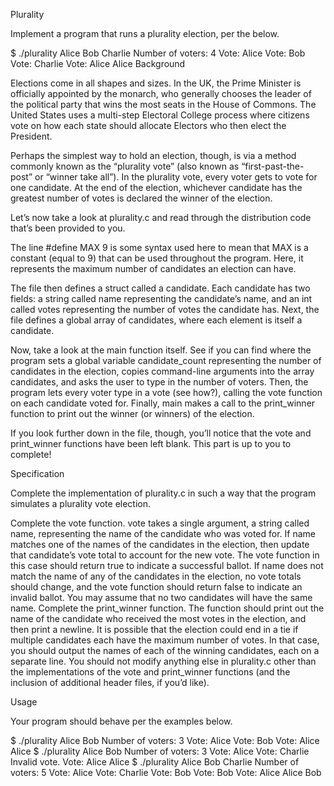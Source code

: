 Plurality

Implement a program that runs a plurality election, per the below.

$ ./plurality Alice Bob Charlie
Number of voters: 4
Vote: Alice
Vote: Bob
Vote: Charlie
Vote: Alice
Alice
Background

Elections come in all shapes and sizes. In the UK, the Prime Minister is officially appointed by the monarch, who generally chooses the leader of the political party that wins the most seats in the House of Commons. The United States uses a multi-step Electoral College process where citizens vote on how each state should allocate Electors who then elect the President.

Perhaps the simplest way to hold an election, though, is via a method commonly known as the “plurality vote” (also known as “first-past-the-post” or “winner take all”). In the plurality vote, every voter gets to vote for one candidate. At the end of the election, whichever candidate has the greatest number of votes is declared the winner of the election.

Let’s now take a look at plurality.c and read through the distribution code that’s been provided to you.

The line #define MAX 9 is some syntax used here to mean that MAX is a constant (equal to 9) that can be used throughout the program. Here, it represents the maximum number of candidates an election can have.

The file then defines a struct called a candidate. Each candidate has two fields: a string called name representing the candidate’s name, and an int called votes representing the number of votes the candidate has. Next, the file defines a global array of candidates, where each element is itself a candidate.

Now, take a look at the main function itself. See if you can find where the program sets a global variable candidate_count representing the number of candidates in the election, copies command-line arguments into the array candidates, and asks the user to type in the number of voters. Then, the program lets every voter type in a vote (see how?), calling the vote function on each candidate voted for. Finally, main makes a call to the print_winner function to print out the winner (or winners) of the election.

If you look further down in the file, though, you’ll notice that the vote and print_winner functions have been left blank. This part is up to you to complete!

Specification

Complete the implementation of plurality.c in such a way that the program simulates a plurality vote election.

Complete the vote function.
vote takes a single argument, a string called name, representing the name of the candidate who was voted for.
If name matches one of the names of the candidates in the election, then update that candidate’s vote total to account for the new vote. The vote function in this case should return true to indicate a successful ballot.
If name does not match the name of any of the candidates in the election, no vote totals should change, and the vote function should return false to indicate an invalid ballot.
You may assume that no two candidates will have the same name.
Complete the print_winner function.
The function should print out the name of the candidate who received the most votes in the election, and then print a newline.
It is possible that the election could end in a tie if multiple candidates each have the maximum number of votes. In that case, you should output the names of each of the winning candidates, each on a separate line.
You should not modify anything else in plurality.c other than the implementations of the vote and print_winner functions (and the inclusion of additional header files, if you’d like).

Usage

Your program should behave per the examples below.

$ ./plurality Alice Bob
Number of voters: 3
Vote: Alice
Vote: Bob
Vote: Alice
Alice
$ ./plurality Alice Bob
Number of voters: 3
Vote: Alice
Vote: Charlie
Invalid vote.
Vote: Alice
Alice
$ ./plurality Alice Bob Charlie
Number of voters: 5
Vote: Alice
Vote: Charlie
Vote: Bob
Vote: Bob
Vote: Alice
Alice
Bob
